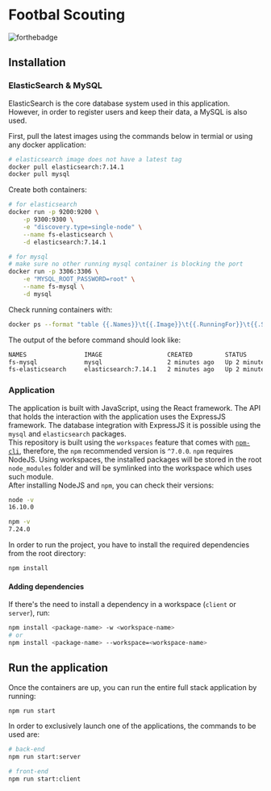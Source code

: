# Footbal Scouting

![forthebadge](https://forthebadge.com/images/badges/built-with-love.svg)

## Installation

### ElasticSearch & MySQL

ElasticSearch is the core database system used in this application. However, in order to register users and keep their data, a MySQL is also used.

First, pull the latest images using the commands below in termial or using any docker application:

```sh
# elasticsearch image does not have a latest tag
docker pull elasticsearch:7.14.1
docker pull mysql
```

Create both containers:

```sh
# for elasticsearch
docker run -p 9200:9200 \
    -p 9300:9300 \
    -e "discovery.type=single-node" \
    --name fs-elasticsearch \
    -d elasticsearch:7.14.1

# for mysql
# make sure no other running mysql container is blocking the port
docker run -p 3306:3306 \
    -e "MYSQL_ROOT_PASSWORD=root" \
    --name fs-mysql \
    -d mysql
```

Check running containers with:

```sh
docker ps --format "table {{.Names}}\t{{.Image}}\t{{.RunningFor}}\t{{.Status}}"
```

The output of the before command should look like:

```sh
NAMES                IMAGE                  CREATED         STATUS
fs-mysql             mysql                  2 minutes ago   Up 2 minutes
fs-elasticsearch     elasticsearch:7.14.1   2 minutes ago   Up 2 minutes
```

### Application

The application is built with JavaScript, using the React framework. The API that holds the interaction with the application uses the ExpressJS framework. The database integration with ExpressJS it is possible using the `mysql` and `elasticsearch` packages.  
This repository is built using the `workspaces` feature that comes with [`npm-cli`](https://docs.npmjs.com/cli/v7/using-npm/workspaces), therefore, the `npm` recommended version is `^7.0.0`. `npm` requires NodeJS. Using workspaces, the installed packages will be stored in the root `node_modules` folder and will be symlinked into the workspace which uses such module.  
After installing NodeJS and `npm`, you can check their versions:

```sh
node -v
16.10.0

npm -v
7.24.0
```

In order to run the project, you have to install the required dependencies from the root directory:

```sh
npm install
```

#### Adding dependencies

If there's the need to install a dependency in a workspace (`client` or `server`), run:

```sh
npm install <package-name> -w <workspace-name>
# or
npm install <package-name> --workspace=<workspace-name>
```

## Run the application

Once the containers are up, you can run the entire full stack application by running:

```sh
npm run start
```

In order to exclusively launch one of the applications, the commands to be used are:

```sh
# back-end
npm run start:server

# front-end
npm run start:client
```
